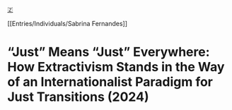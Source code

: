 [🇿](zotero://select/library/items/AWPSZE72)

[[Entries/Individuals/Sabrina Fernandes]] 
# “Just” Means “Just” Everywhere: How Extractivism Stands in the Way of an Internationalist Paradigm for Just Transitions (2024)

